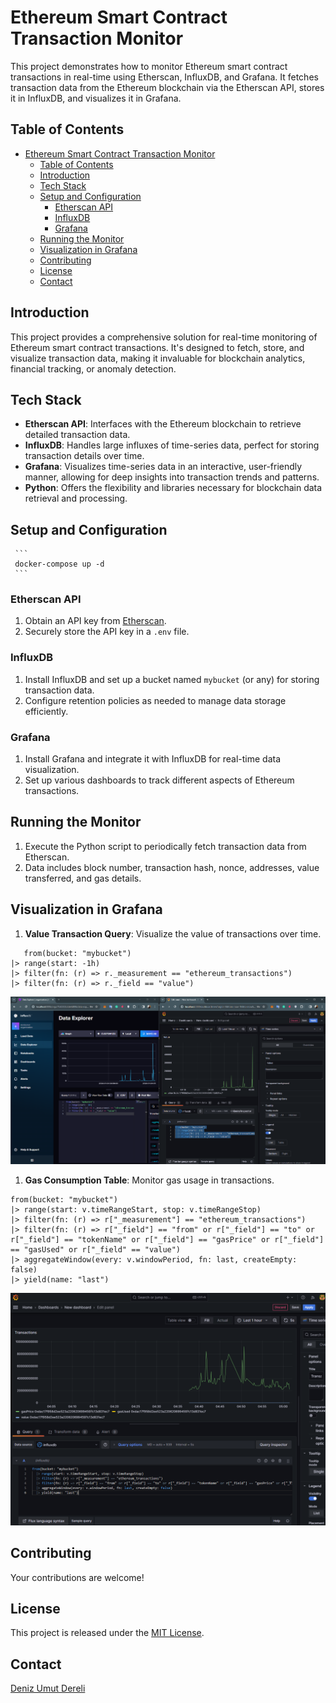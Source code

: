 # Ethereum Smart Contract Transaction Monitor

This project demonstrates how to monitor Ethereum smart contract transactions in real-time using Etherscan, InfluxDB, and Grafana. It fetches transaction data from the Ethereum blockchain via the Etherscan API, stores it in InfluxDB, and visualizes it in Grafana.

## Table of Contents

- [Ethereum Smart Contract Transaction Monitor](#ethereum-smart-contract-transaction-monitor)
  - [Table of Contents](#table-of-contents)
  - [Introduction](#introduction)
  - [Tech Stack](#tech-stack)
  - [Setup and Configuration](#setup-and-configuration)
    - [Etherscan API](#etherscan-api)
    - [InfluxDB](#influxdb)
    - [Grafana](#grafana)
  - [Running the Monitor](#running-the-monitor)
  - [Visualization in Grafana](#visualization-in-grafana)
  - [Contributing](#contributing)
  - [License](#license)
  - [Contact](#contact)

## Introduction

This project provides a comprehensive solution for real-time monitoring of Ethereum smart contract transactions. It's designed to fetch, store, and visualize transaction data, making it invaluable for blockchain analytics, financial tracking, or anomaly detection.

## Tech Stack

- **Etherscan API**: Interfaces with the Ethereum blockchain to retrieve detailed transaction data.
- **InfluxDB**: Handles large influxes of time-series data, perfect for storing transaction details over time.
- **Grafana**: Visualizes time-series data in an interactive, user-friendly manner, allowing for deep insights into transaction trends and patterns.
- **Python**: Offers the flexibility and libraries necessary for blockchain data retrieval and processing.

## Setup and Configuration
     ```
     docker-compose up -d
     ```

### Etherscan API

1. Obtain an API key from [Etherscan](https://etherscan.io/apis).
2. Securely store the API key in a `.env` file.

### InfluxDB

1. Install InfluxDB and set up a bucket named `mybucket` (or any) for storing transaction data.
2. Configure retention policies as needed to manage data storage efficiently.

### Grafana

1. Install Grafana and integrate it with InfluxDB for real-time data visualization.
2. Set up various dashboards to track different aspects of Ethereum transactions.

## Running the Monitor

1. Execute the Python script to periodically fetch transaction data from Etherscan.
2. Data includes block number, transaction hash, nonce, addresses, value transferred, and gas details.

## Visualization in Grafana

1. **Value Transaction Query**: Visualize the value of transactions over time.

```flux
   from(bucket: "mybucket")
|> range(start: -1h)
|> filter(fn: (r) => r._measurement == "ethereum_transactions")
|> filter(fn: (r) => r._field == "value")
```

![Monitoring Query](./images/influxdb_graphana.png)


1. **Gas Consumption Table**: Monitor gas usage in transactions.

```flux
from(bucket: "mybucket")
|> range(start: v.timeRangeStart, stop: v.timeRangeStop)
|> filter(fn: (r) => r["_measurement"] == "ethereum_transactions")
|> filter(fn: (r) => r["_field"] == "from" or r["_field"] == "to" or r["_field"] == "tokenName" or r["_field"] == "gasPrice" or r["_field"] == "gasUsed" or r["_field" == "value")
|> aggregateWindow(every: v.windowPeriod, fn: last, createEmpty: false)
|> yield(name: "last")
```
![Sophisticated Flux Query](./images/sophisticated_flux.png)

## Contributing

Your contributions are welcome!

## License

This project is released under the [MIT License](https://opensource.org/licenses/MIT).

## Contact

[Deniz Umut Dereli](https://www.linkedin.com/in/denizumutdereli/)
